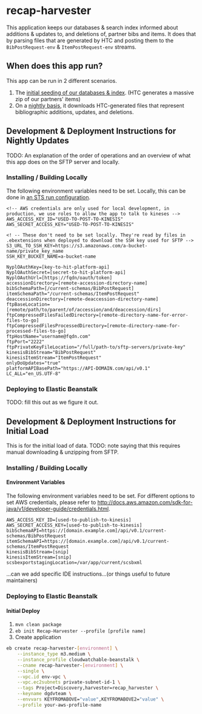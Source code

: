 # recap-harvester

This application keeps our databases & search index informed about additions &
updates to, and deletions of, partner bibs and items. It does that by parsing
files that are generated by HTC and posting them to the `BibPostRequest-env` &
`ItemPostRequest-env` streams.

## When does this app run?

This app can be run in 2 different scenarios.

1. The [initial seeding of our databases & index](#initial). (HTC generates a massive zip of our partners' items)
2. On a [nightly basis](#nightly), it downloads HTC-generated files that represent bibliographic additions, updates,
and deletions.

## <a name="nightly"></a> Development & Deployment Instructions for Nightly Updates

TODO: An explanation of the order of operations and an overview
of what this app does on the SFTP server and locally.

### Installing / Building Locally

The following environment variables need to be set.
Locally, this can be done in [an STS run configuration](https://stackoverflow.com/a/40482553).

```
<!-- AWS credentials are only used for local development, in production, we use roles to allow the app to talk to kineses -->
AWS_ACCESS_KEY_ID="USED-TO-POST-TO-KINESIS"
AWS_SECRET_ACCESS_KEY="USED-TO-POST-TO-KINESIS"

<! -- These don't need to be set locally. They're read by files in .ebextensions when deployed to download the SSH key used for SFTP -->
S3_URL_TO_SSH_KEY=https://s3.amazonaws.com/a-bucket-name/private_key_name
SSH_KEY_BUCKET_NAME=a-bucket-name

NyplOAuthKey=[key-to-hit-platform-api]
NyplOAuthSecret=[secret-to-hit-platform-api]
NyplOAuthUrl=[https://fqdn/oauth/token]
accessionDirectory=[remote-accession-directory-name]
bibSchemaPath=[/current-schemas/BibPostRequest]
itemSchemaPath="/current-schemas/ItemPostRequest"
deaccessionDirectory=[remote-deaccession-directory-name]
ftpBaseLocation=[remote/path/to/parent/of/accession/and/deaccession/dirs]
ftpCompressedFilesFailedDirectory=[remote-directory-name-for-error-files-to-go]
ftpCompressedFilesProcessedDirectory=[remote-directory-name-for-processed-files-to-go]
ftpHostName="username@fqdn.com"
ftpPort="2222"
ftpPrivateKeyFileLocation="/full/path-to/sftp-servers/private-key"
kinesisBibStream="BibPostRequest"
kinesisItemStream="ItemPostRequest"
onlyDoUpdates="true"
platformAPIBasePath="https://API-DOMAIN.com/api/v0.1"
LC_ALL="en_US.UTF-8"
```

### Deploying to Elastic Beanstalk

TODO: fill this out as we figure it out.

## <a name="initial"></a> Development & Deployment Instructions for Initial Load

This is for the initial load of data.
TODO: note saying that this requires manual downloading & unzipping from SFTP.

### Installing / Building Locally

#### Environment Variables

The following environment variables need to be set. For different options to set AWS credentials, please refer to http://docs.aws.amazon.com/sdk-for-java/v1/developer-guide/credentials.html.

```
AWS_ACCESS_KEY_ID=[used-to-publish-to-kinesis]
AWS_SECRET_ACCESS_KEY=[used-to-publish-to-kinesis]
bibSchemaAPI=https://[domain.example.com]/api/v0.1/current-schemas/BibPostRequest
itemSchemaAPI=https://[domain.example.com]/api/v0.1/current-schemas/ItemPostRequest
kinesisBibStream=[snip]
kinesisItemStream=[snip]
scsbexportstagingLocation=/var/app/current/scsbxml
```

...can we add specific IDE instructions...(or things useful to future maintainers)

### Deploying to Elastic Beanstalk

#### Initial Deploy

1.  `mvn clean package`
1.  `eb init Recap-Harvester --profile [profile name]`
1.  Create application

  ```bash
  eb create recap-harvester-[environment] \
      --instance_type m3.medium \
      --instance_profile cloudwatchable-beanstalk \
      --cname recap-harvester-[environment] \
      --single \
      --vpc.id env-vpc \
      --vpc.ec2subnets private-subnet-id-1 \
      --tags Project=Discovery,harvester=recap_harvester \
      --keyname dgdvteam \
      --envvars KEYFROMABOVE="value",KEYFROMABOVE2="value" \
      --profile your-aws-profile-name
  ```
